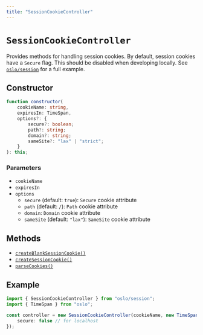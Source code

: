 ```yaml
---
title: "SessionCookieController"
---
```


# `SessionCookieController`

Provides methods for handling session cookies. By default, session cookies have a `Secure` flag. This should be disabled when developing locally. See [`oslo/session`](/reference/session) for a full example.

## Constructor

```ts
function constructor(
	cookieName: string,
	expiresIn: TimeSpan,
	options?: {
		secure?: boolean;
		path?: string;
		domain?: string;
		sameSite?: "lax" | "strict";
	}
): this;
```

### Parameters

- `cookieName`
- `expiresIn`
- `options`
  - `secure` (default: `true`): `Secure` cookie attribute
  - `path` (default: `/`): `Path` cookie attribute
  - `domain`: `Domain` cookie attribute
  - `sameSite` (default: `"lax"`): `SameSite` cookie attribute

## Methods

- [`createBlankSessionCookie()`](ref:session/SessionCookieController)
- [`createSessionCookie()`](ref:session/SessionCookieController)
- [`parseCookies()`](ref:session/SessionCookieController)

## Example

```ts
import { SessionCookieController } from "oslo/session";
import { TimeSpan } from "oslo";

const controller = new SessionCookieController(cookieName, new TimeSpan(30, "d"), {
	secure: false // for localhost
});
```
